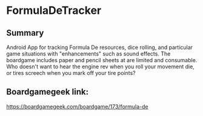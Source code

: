 # FormulaDeTracker

## Summary
Android App for tracking Formula De resources, dice rolling, and particular game situations with "enhancements" such as sound effects.  The boardgame includes paper and pencil sheets at are limited and consumable.  Who doesn't want to hear the engine rev when you roll your movement die, or tires screech when you mark off your tire points?  

## Boardgamegeek link:
https://boardgamegeek.com/boardgame/173/formula-de
